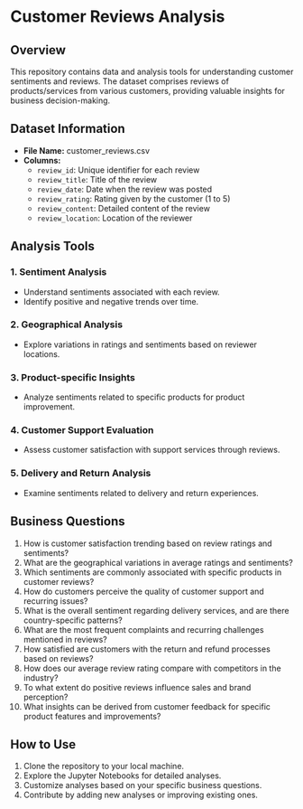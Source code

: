 # Customer Reviews Analysis

## Overview

This repository contains data and analysis tools for understanding customer sentiments and reviews. The dataset comprises reviews of products/services from various customers, providing valuable insights for business decision-making.

## Dataset Information

- **File Name:** customer_reviews.csv
- **Columns:**
  - `review_id`: Unique identifier for each review
  - `review_title`: Title of the review
  - `review_date`: Date when the review was posted
  - `review_rating`: Rating given by the customer (1 to 5)
  - `review_content`: Detailed content of the review
  - `review_location`: Location of the reviewer

## Analysis Tools

### 1. Sentiment Analysis
- Understand sentiments associated with each review.
- Identify positive and negative trends over time.

### 2. Geographical Analysis
- Explore variations in ratings and sentiments based on reviewer locations.

### 3. Product-specific Insights
- Analyze sentiments related to specific products for product improvement.

### 4. Customer Support Evaluation
- Assess customer satisfaction with support services through reviews.

### 5. Delivery and Return Analysis
- Examine sentiments related to delivery and return experiences.

## Business Questions

1. How is customer satisfaction trending based on review ratings and sentiments?
2. What are the geographical variations in average ratings and sentiments?
3. Which sentiments are commonly associated with specific products in customer reviews?
4. How do customers perceive the quality of customer support and recurring issues?
5. What is the overall sentiment regarding delivery services, and are there country-specific patterns?
6. What are the most frequent complaints and recurring challenges mentioned in reviews?
7. How satisfied are customers with the return and refund processes based on reviews?
8. How does our average review rating compare with competitors in the industry?
9. To what extent do positive reviews influence sales and brand perception?
10. What insights can be derived from customer feedback for specific product features and improvements?

## How to Use

1. Clone the repository to your local machine.
2. Explore the Jupyter Notebooks for detailed analyses.
3. Customize analyses based on your specific business questions.
4. Contribute by adding new analyses or improving existing ones.

